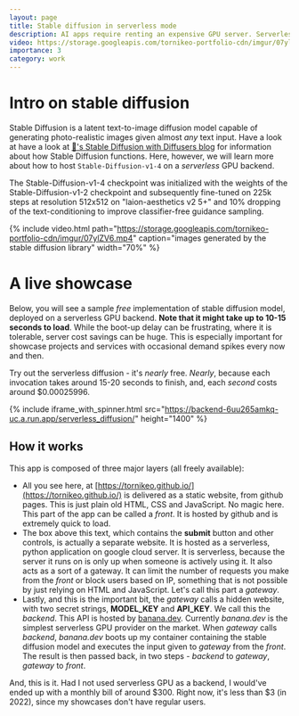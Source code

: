 ```yaml
---
layout: page
title: Stable diffusion in serverless mode
description: AI apps require renting an expensive GPU server. Serverless GPUs can provide a cheap alternative!
video: https://storage.googleapis.com/tornikeo-portfolio-cdn/imgur/07ylZV6.mp4
importance: 3
category: work
---
```


# Intro on stable diffusion

Stable Diffusion is a latent text-to-image diffusion model capable of generating photo-realistic images given almost *any* text input. Have a look at have a look at [🤗's Stable Diffusion with Diffusers blog](https://huggingface.co/blog/stable_diffusion) for information about how Stable Diffusion functions. Here, however, we will learn more about how to host `Stable-Diffusion-v1-4` on a *serverless* GPU backend.

The Stable-Diffusion-v1-4 checkpoint was initialized with the weights of the Stable-Diffusion-v1-2 checkpoint and subsequently fine-tuned on 225k steps at resolution 512x512 on "laion-aesthetics v2 5+" and 10% dropping of the text-conditioning to improve classifier-free guidance sampling.

{% include video.html path="https://storage.googleapis.com/tornikeo-portfolio-cdn/imgur/07ylZV6.mp4" caption="images generated by the stable diffusion library" width="70%" %}

# A live showcase
Below, you will see a sample *free* implementation of stable diffusion model, deployed on a serverless GPU backend. **Note that it might take up to 10-15 seconds to load**. While the boot-up delay can be frustrating, where it is tolerable, server cost savings can be huge. This is especially important for showcase projects and services with occasional demand spikes every now and then. 

Try out the serverless diffusion - it's *nearly* free. *Nearly*, because each invocation takes around 15-20 seconds to finish, and, each *second* costs around $0.00025996. 

{% include iframe_with_spinner.html src="https://backend-6uu265amkq-uc.a.run.app/serverless_diffusion/" height="1400" %}

## How it works

This app is composed of three major layers (all freely available): 
- All you see here, at [https://tornikeo.github.io/](https://tornikeo.github.io/) is delivered as a static website, from github pages. This is just plain old HTML, CSS and JavaScript. No magic here. This part of the app can be called a *front*. It is hosted by github and is extremely quick to load. 
- The box above this text, which contains the **submit** button and other controls, is actually a separate website. It is hosted as a serverless, python application on google cloud server. It is serverless, because the server it runs on is only up when someone is actively using it. It also acts as a sort of a gateway. It can limit the number of requests you make from the *front* or block users based on IP, something that is not possible by just relying on HTML and JavaScript. Let's call this part a *gateway*.
- Lastly, and this is the important bit, the *gateway* calls a hidden website, with two secret strings, **MODEL_KEY** and **API_KEY**. We call this the *backend*. This API is hosted by [banana.dev](https://www.banana.dev/). Currently *banana.dev* is the simplest serverless GPU provider on the market. When *gateway* calls *backend*, *banana.dev* boots up my container containing the stable diffusion model and executes the input given to *gateway* from the *front*. The result is then passed back, in two steps - *backend* to *gateway*, *gateway* to *front*.

And, this is it. Had I not used serverless GPU as a backend, I would've ended up with a monthly bill of around $300. Right now, it's less than $3 (in 2022), since my showcases don't have regular users. 
